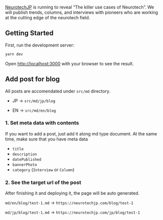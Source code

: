 [NeurotechJP](https://neurotechjp.com) is running to reveal “The killer use cases of Neurotech”. We will publish trends, columns, and interviews with pioneers who are working at the cutting edge of the neurotech field.

## Getting Started

First, run the development server:

```bash
yarn dev
```

Open [http://localhost:3000](http://localhost:3000) with your browser to see the result.

## Add post for blog

All posts are accomendated under `src/md` directory.

- JP -> `src/md/jp/blog`

- EN -> `src/md/en/blog`
### 1. Set meta data with contents
If you want to add a post, just add it along md type document. At the same time, make sure that you have meta data

- `title`
- `description`
- `datePublished`
- `bannerPhoto`
- `category` (`Interview` or `Column`)

### 2. See the target url of the post
After finishing it and deploying it, the page will be auto generated.

`md/en/blog/test-1.md` -> `https://neurotechjp.com/blog/test-1`

`md/jp/blog/test-1.md` -> `https://neurotechjp.com/jp/blog/test-1`
